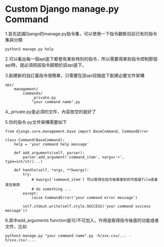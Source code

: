 # Custom Django  manage.py Command

1.首先認識Django的manage.py指令集，可以使用一下指令觀察目前已有的指令集與分類

```text
python3 manage.py help
```

2.可以看出每一個api底下都會有某些特別的指令，所以需要用某些指令控制那個api時，就必須把該指令歸類於該api底下。

3.創建新的自訂義指令很簡單，只需要在該api目錄底下創建必要文件架構

```text
api/
    management/
        commands/
            _private.py
            "your command name".py
```

4.\_private.py是必須的文件，內容放空的就好了

5.你的指令.py文件架構需要如下

```text
from django.core.management.base import BaseCommand, CommandError

class Command(BaseCommand):
    help = 'your command help message'

    def add_arguments(self, parser):
        parser.add_argument('command_item', nargs='+', type=int/str/...)

    def handle(self, *args, **kwargs):
        try:
            # kwargs['command_item'] 可以取得在指令後面拿到的可能是file或者某些東西
            # do something ...
        except:
            raise CommandError('your command error message')

        self.stdout.write(self.style.SUCCESS('your command success message'))
```

6.其中add\_arguments function是可/不可加入，作用是取得指令後面的功能或者文件，比如

```text
python3 manage.py "your command name".py -h/xxx.csv/... -h/xxx.csv/.... 
```

